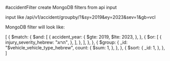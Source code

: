 
#accidentFilter
create MongoDB filters from api input

input like
/api/v1/accident/groupby/?&sy=2019&ey=2023&sev=1&gb=vcl

MongoDB filter will look like:

[
  {
    $match: {
      $and: [
        {
          accident_year: {
            $gte: 2019,
            $lte: 2023,
          },
        },
        {
          $or: [
            {
              injury_severity_hebrew: "הרוג",
            },
          ],
        },
      ],
    },
  },
  {
    $group: {
      _id: "$vehicle_vehicle_type_hebrew",
      count: {
        $sum: 1,
      },
    },
  },
  {
    $sort: {
      _id: 1,
    },
  },
]